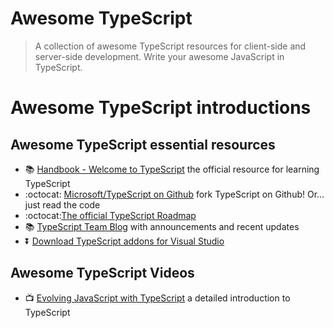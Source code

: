 # Awesome TypeScript
> A collection of awesome TypeScript resources for client-side and server-side development. Write your awesome JavaScript in TypeScript.  

# Awesome TypeScript introductions

## Awesome TypeScript essential resources
* :books: [Handbook - Welcome to TypeScript](http://www.typescriptlang.org/Handbook) the official resource for learning TypeScript
* :octocat: [Microsoft/TypeScript on Github](https://github.com/Microsoft/TypeScript) fork TypeScript on Github! Or... just read the code
* :octocat:[The official TypeScript Roadmap](https://github.com/Microsoft/TypeScript/wiki/Roadmap)
* :books: [TypeScript Team Blog](http://blogs.msdn.com/b/typescript/) with announcements and recent updates
* :arrow_double_down: [Download TypeScript addons for Visual Studio](http://blogs.msdn.com/b/typescript/)

## Awesome TypeScript Videos

* :tv: [Evolving JavaScript with TypeScript](https://www.youtube.com/watch?v=Ut694dsIa8w) a detailed introduction to TypeScript


